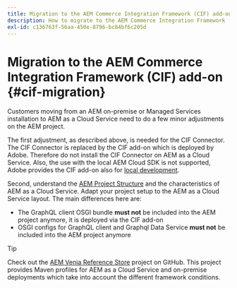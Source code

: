 ```yaml
---
title: Migration to the AEM Commerce Integration Framework (CIF) add-on
description: How to migrate to the AEM Commerce Integration Framework (CIF) add-on from an old version
exl-id: c136763f-56aa-450e-8796-bc84bf6c205d
---
```

# Migration to the AEM Commerce Integration Framework (CIF) add-on {#cif-migration}

Customers moving from an AEM on-premise or Managed Services installation to AEM as a Cloud Service need to do a few minor adjustments on the AEM project.

The first adjustment, as described above, is needed for the CIF Connector. The CIF Connector is replaced by the CIF add-on which is deployed by Adobe. Therefore do not install the CIF Connector on AEM as a Cloud Service. Also, the use with the local AEM Cloud SDK is not supported, Adobe provides the CIF add-on also for [local development](develop.md).

Second, understand the [AEM Project Structure](https://docs.adobe.com/content/help/en/experience-manager-cloud-service/implementing/developing/aem-project-content-package-structure.html) and the characteristics of AEM as a Cloud Service. Adapt your project setup to the AEM as a Cloud Service layout.
The main differences here are:

* The GraphQL client OSGI bundle **must not** be included into the AEM project anymore, it is deployed via the CIF add-on
* OSGI configs for GraphQL client and Graphql Data Service **must not** be included into the AEM project anymore

>[!TIP]
>
>Check out the [AEM Venia Reference Store](https://github.com/adobe/aem-cif-guides-venia) project on GitHub. This project provides Maven profiles for AEM as a Cloud Service and on-premise deployments which take into account the different framework conditions.

